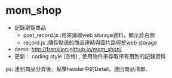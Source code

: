 # mom_shop
- 記錄瀏覽商品
  - post_record.js :用來讀取web storage資料，顯示於右側
  - record.js :儲存點選的商品連結與圖片路徑於web storage 
- demo: http://franklion.github.io/mom_shop/
- 更新： coding style (空格) , 使用物件來存取所有用到的記錄資料

ps: 連到商品分頁後，點擊header中的Detail，連回商品清單．

